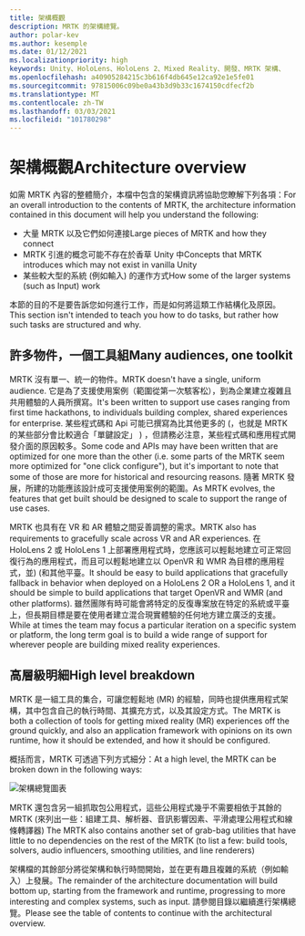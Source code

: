 ```yaml
---
title: 架構概觀
description: MRTK 的架構總覽。
author: polar-kev
ms.author: kesemple
ms.date: 01/12/2021
ms.localizationpriority: high
keywords: Unity、HoloLens、HoloLens 2、Mixed Reality、開發、MRTK 架構、
ms.openlocfilehash: a40905284215c3b616f4db645e12ca92e1e5fe01
ms.sourcegitcommit: 97815006c09be0a43b3d9b33c1674150cdfecf2b
ms.translationtype: MT
ms.contentlocale: zh-TW
ms.lasthandoff: 03/03/2021
ms.locfileid: "101780298"
---
```

# <a name="architecture-overview"></a><span data-ttu-id="0c571-104">架構概觀</span><span class="sxs-lookup"><span data-stu-id="0c571-104">Architecture overview</span></span>

<span data-ttu-id="0c571-105">如需 MRTK 內容的整體簡介，本檔中包含的架構資訊將協助您瞭解下列各項：</span><span class="sxs-lookup"><span data-stu-id="0c571-105">For an overall introduction to the contents of MRTK, the architecture information contained in this document will help you understand the following:</span></span>

- <span data-ttu-id="0c571-106">大量 MRTK 以及它們如何連接</span><span class="sxs-lookup"><span data-stu-id="0c571-106">Large pieces of MRTK and how they connect</span></span>
- <span data-ttu-id="0c571-107">MRTK 引進的概念可能不存在於香草 Unity 中</span><span class="sxs-lookup"><span data-stu-id="0c571-107">Concepts that MRTK introduces which may not exist in vanilla Unity</span></span>
- <span data-ttu-id="0c571-108">某些較大型的系統 (例如輸入) 的運作方式</span><span class="sxs-lookup"><span data-stu-id="0c571-108">How some of the larger systems (such as Input) work</span></span>

<span data-ttu-id="0c571-109">本節的目的不是要告訴您如何進行工作，而是如何將這類工作結構化及原因。</span><span class="sxs-lookup"><span data-stu-id="0c571-109">This section isn't intended to teach you how to do tasks, but rather how such tasks are structured and why.</span></span>

## <a name="many-audiences-one-toolkit"></a><span data-ttu-id="0c571-110">許多物件，一個工具組</span><span class="sxs-lookup"><span data-stu-id="0c571-110">Many audiences, one toolkit</span></span>

<span data-ttu-id="0c571-111">MRTK 沒有單一、統一的物件。</span><span class="sxs-lookup"><span data-stu-id="0c571-111">MRTK doesn't have a single, uniform audience.</span></span> <span data-ttu-id="0c571-112">它是為了支援使用案例（範圍從第一次駭客松），到為企業建立複雜且共用體驗的人員所撰寫。</span><span class="sxs-lookup"><span data-stu-id="0c571-112">It's been written to support use cases ranging from first time hackathons, to individuals building complex, shared experiences for enterprise.</span></span> <span data-ttu-id="0c571-113">某些程式碼和 Api 可能已撰寫為比其他更多的 (，也就是 MRTK 的某些部分會比較適合「單鍵設定」 ) ，但請務必注意，某些程式碼和應用程式開發介面的原因較多。</span><span class="sxs-lookup"><span data-stu-id="0c571-113">Some code and APIs may have been written that are optimized for one more than the other (i.e. some parts of the MRTK seem more optimized for "one click configure"), but it's important to note that some of those are more for historical and resourcing reasons.</span></span> <span data-ttu-id="0c571-114">隨著 MRTK 發展，所建的功能應該設計成可支援使用案例的範圍。</span><span class="sxs-lookup"><span data-stu-id="0c571-114">As MRTK evolves, the features that get built should be designed to scale to support the range of use cases.</span></span>

<span data-ttu-id="0c571-115">MRTK 也具有在 VR 和 AR 體驗之間妥善調整的需求。</span><span class="sxs-lookup"><span data-stu-id="0c571-115">MRTK also has requirements to gracefully scale across VR and AR experiences.</span></span> <span data-ttu-id="0c571-116">在 HoloLens 2 或 HoloLens 1 上部署應用程式時，您應該可以輕鬆地建立可正常回復行為的應用程式，而且可以輕鬆地建立以 OpenVR 和 WMR 為目標的應用程式，並)  (和其他平臺。</span><span class="sxs-lookup"><span data-stu-id="0c571-116">It should be easy to build applications that gracefully fallback in behavior when deployed on a HoloLens 2 OR a HoloLens 1, and it should be simple to build applications that target OpenVR and WMR (and other platforms).</span></span> <span data-ttu-id="0c571-117">雖然團隊有時可能會將特定的反復專案放在特定的系統或平臺上，但長期目標是要在使用者建立混合現實體驗的任何地方建立廣泛的支援。</span><span class="sxs-lookup"><span data-stu-id="0c571-117">While at times the team may focus a particular iteration on a specific system or platform, the long term goal is to build a wide range of support for wherever people are building mixed reality experiences.</span></span>

## <a name="high-level-breakdown"></a><span data-ttu-id="0c571-118">高層級明細</span><span class="sxs-lookup"><span data-stu-id="0c571-118">High level breakdown</span></span>

<span data-ttu-id="0c571-119">MRTK 是一組工具的集合，可讓您輕鬆地 (MR) 的經驗，同時也提供應用程式架構，其中包含自己的執行時間、其擴充方式，以及其設定方式。</span><span class="sxs-lookup"><span data-stu-id="0c571-119">The MRTK is both a collection of tools for getting mixed reality (MR) experiences off the ground quickly, and also an application framework with opinions on its own runtime, how it should be extended, and how it should be configured.</span></span>

<span data-ttu-id="0c571-120">概括而言，MRTK 可透過下列方式細分：</span><span class="sxs-lookup"><span data-stu-id="0c571-120">At a high level, the MRTK can be broken down in the following ways:</span></span>

![架構總覽圖表](../features/images/architecture/MRTK_Architecture.png)

<span data-ttu-id="0c571-122">MRTK 還包含另一組抓取包公用程式，這些公用程式幾乎不需要相依于其餘的 MRTK (來列出一些：組建工具、解析器、音訊影響因素、平滑處理公用程式和線條轉譯器) </span><span class="sxs-lookup"><span data-stu-id="0c571-122">The MRTK also contains another set of grab-bag utilities that have little to no dependencies on the rest of the MRTK (to list a few: build tools, solvers, audio influencers, smoothing utilities, and line renderers)</span></span>

<span data-ttu-id="0c571-123">架構檔的其餘部分將從架構和執行時間開始，並在更有趣且複雜的系統（例如輸入）上發展。</span><span class="sxs-lookup"><span data-stu-id="0c571-123">The remainder of the architecture documentation will build bottom up, starting from the framework and runtime, progressing to more interesting and complex systems, such as input.</span></span> <span data-ttu-id="0c571-124">請參閱目錄以繼續進行架構總覽。</span><span class="sxs-lookup"><span data-stu-id="0c571-124">Please see the table of contents to continue with the architectural overview.</span></span>
